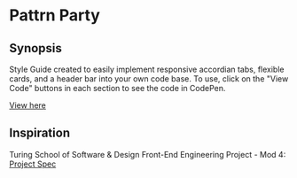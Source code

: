 # Pattrn Party

## Synopsis
Style Guide created to easily implement responsive accordian tabs, flexible cards, and a header bar into your own code base. To use, click on the "View Code" buttons in each section to see the code in CodePen. 

[View here](https://danielafcarey.github.io/pattern-party/)

## Inspiration
Turing School of Software & Design Front-End Engineering Project - Mod 4: [Project Spec](http://frontend.turing.io/projects/pattrn-party.html)

